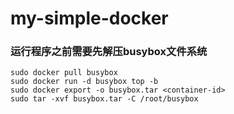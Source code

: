 # my-simple-docker

### 运行程序之前需要先解压busybox文件系统
```shell
sudo docker pull busybox
sudo docker run -d busybox top -b
sudo docker export -o busybox.tar <container-id>
sudo tar -xvf busybox.tar -C /root/busybox
```
